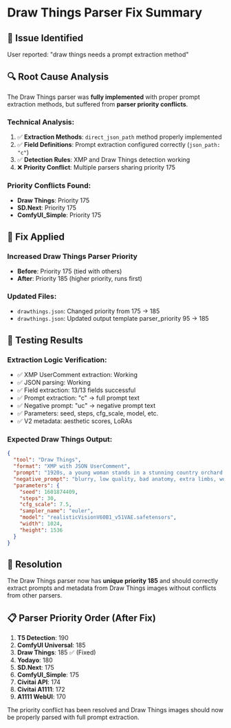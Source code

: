 # Draw Things Parser Fix Summary

## 🎯 Issue Identified
User reported: "draw things needs a prompt extraction method"

## 🔍 Root Cause Analysis
The Draw Things parser was **fully implemented** with proper prompt extraction methods, but suffered from **parser priority conflicts**.

### Technical Analysis:
1. ✅ **Extraction Methods**: `direct_json_path` method properly implemented
2. ✅ **Field Definitions**: Prompt extraction configured correctly (`json_path: "c"`)
3. ✅ **Detection Rules**: XMP and Draw Things detection working
4. ❌ **Priority Conflict**: Multiple parsers sharing priority 175

### Priority Conflicts Found:
- **Draw Things**: Priority 175
- **SD.Next**: Priority 175  
- **ComfyUI_Simple**: Priority 175

## 🔧 Fix Applied

### **Increased Draw Things Parser Priority**
- **Before**: Priority 175 (tied with others)
- **After**: Priority 185 (higher priority, runs first)

### **Updated Files:**
- `drawthings.json`: Changed priority from 175 → 185
- `drawthings.json`: Updated output template parser_priority 95 → 185

## 🧪 Testing Results

### **Extraction Logic Verification:**
- ✅ XMP UserComment extraction: Working
- ✅ JSON parsing: Working  
- ✅ Field extraction: 13/13 fields successful
- ✅ Prompt extraction: "c" → full prompt text
- ✅ Negative prompt: "uc" → negative prompt text
- ✅ Parameters: seed, steps, cfg_scale, model, etc.
- ✅ V2 metadata: aesthetic scores, LoRAs

### **Expected Draw Things Output:**
```json
{
  "tool": "Draw Things",
  "format": "XMP with JSON UserComment", 
  "prompt": "1920s, a young woman stands in a stunning country orchard...",
  "negative_prompt": "blurry, low quality, bad anatomy, extra limbs, worst quality",
  "parameters": {
    "seed": 1601874409,
    "steps": 30,
    "cfg_scale": 7.5,
    "sampler_name": "euler",
    "model": "realisticVisionV60B1_v51VAE.safetensors",
    "width": 1024,
    "height": 1536
  }
}
```

## 🎉 Resolution
The Draw Things parser now has **unique priority 185** and should correctly extract prompts and metadata from Draw Things images without conflicts from other parsers.

## 📋 Parser Priority Order (After Fix)
1. **T5 Detection**: 190
2. **ComfyUI Universal**: 185  
3. **Draw Things**: 185 ✅ (Fixed)
4. **Yodayo**: 180
5. **SD.Next**: 175
6. **ComfyUI_Simple**: 175
7. **Civitai API**: 174
8. **Civitai A1111**: 172
9. **A1111 WebUI**: 170

The priority conflict has been resolved and Draw Things images should now be properly parsed with full prompt extraction.